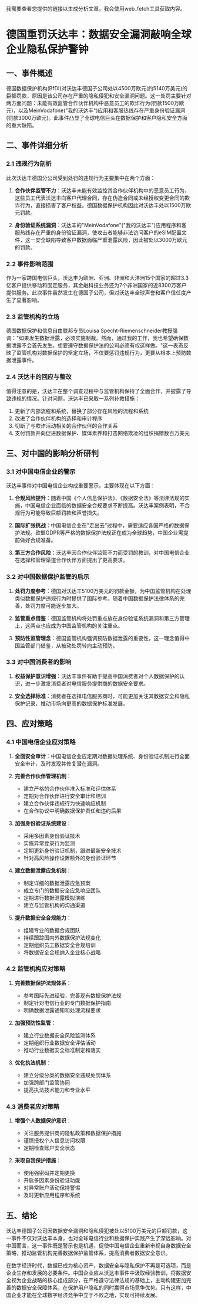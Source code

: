  我需要查看您提供的链接以生成分析文章。我会使用web_fetch工具获取内容。

# 德国重罚沃达丰：数据安全漏洞敲响全球企业隐私保护警钟

## 一、事件概述

德国数据保护机构(BfDI)对沃达丰德国子公司处以4500万欧元(约5140万美元)的巨额罚款，原因是该公司存在严重的隐私侵犯和安全漏洞问题。这一处罚主要针对两方面问题：未能有效监管合作伙伴机构中恶意员工的欺诈行为(罚款1500万欧元)，以及MeinVodafone("我的沃达丰")应用和客服热线存在严重身份验证漏洞(罚款3000万欧元)。此事件凸显了全球电信巨头在数据保护和客户隐私安全方面的重大缺陷。

## 二、事件详细分析

### 2.1 违规行为剖析

此次沃达丰德国分公司受到处罚的违规行为主要集中在两个方面：

1. **合作伙伴监管不力**：沃达丰未能有效监控其合作伙伴机构中的恶意员工行为，这些员工代表沃达丰向客户代理合同，存在伪造合同或未经授权变更合同的欺诈行为，直接损害了客户权益。德国数据保护机构因此对沃达丰处以1500万欧元罚款。

2. **身份验证系统漏洞**：沃达丰的"MeinVodafone"("我的沃达丰")应用程序和客服热线存在严重的身份验证漏洞，使攻击者能够非法访问客户的eSIM配置文件，这一安全缺陷导致客户数据面临严重泄露风险，因此被处以3000万欧元的罚款。

### 2.2 事件影响范围

作为一家跨国电信巨头，沃达丰为欧洲、亚洲、非洲和大洋洲15个国家的超过3.3亿客户提供移动和固定服务，其金融科技业务还为7个非洲国家的近8300万客户提供服务。此次事件虽然发生在德国子公司，但对沃达丰全球声誉和客户信任度产生了显著影响。

### 2.3 监管机构的立场

德国数据保护和信息自由联邦专员Louisa Specht-Riemenschneider教授强调："如果发生数据泄露，必须实施制裁。然而，通过我的工作，我也希望确保数据泄露不会首先发生。想要遵守数据保护法的公司必须有权这样做。"这一表态反映了监管机构对数据保护的坚定立场，不仅要惩罚违规行为，更要从根本上预防数据泄露事件。

### 2.4 沃达丰的回应与整改

值得注意的是，沃达丰在整个调查过程中与监管机构保持了全面合作，并披露了导致违规的情况。针对问题，沃达丰已采取一系列补救措施：

1. 更新了内部流程和系统，替换了部分存在风险的流程和系统
2. 改进了合作伙伴机构的选择和审计程序
3. 切断了与欺诈活动相关的合作伙伴的合作关系
4. 支付罚款并向促进数据保护、媒体素养和打击网络欺凌的组织捐赠数百万美元

## 三、对中国的影响分析研判

### 3.1 对中国电信企业的警示

沃达丰事件对中国电信企业构成重要警示，主要体现在以下方面：

1. **合规风险提升**：随着中国《个人信息保护法》、《数据安全法》等法律法规的实施，中国电信企业面临的数据安全合规要求不断提高。沃达丰案例表明，不合规行为可能导致巨额罚款和声誉损失。

2. **国际扩张挑战**：中国电信企业在"走出去"过程中，需要适应各国严格的数据保护法规。欧盟GDPR等严格的数据保护法规正在成为全球趋势，中国企业需提前做好合规准备。

3. **第三方合作风险**：沃达丰因合作伙伴监管不力而受罚的教训，对中国电信企业在选择和管理渠道合作伙伴方面提出了更高要求。

### 3.2 对中国数据保护监管的启示

1. **处罚力度参考**：德国对沃达丰5100万美元的罚款金额，为中国监管机构在处理类似数据保护违规行为时提供了国际参考。随着中国数据保护法律体系的完善，处罚力度可能逐步加大。

2. **监管重点借鉴**：德国监管机构将处罚重点放在身份验证系统漏洞和第三方管理上，这两点也应成为中国监管机构的关注重点。

3. **预防性监管理念**：德国监管机构强调预防数据泄露的重要性，这一理念值得中国监管部门借鉴，从被动处罚转向主动预防。

### 3.3 对中国消费者的影响

1. **权益保护意识增强**：沃达丰事件有助于提高中国消费者对个人数据保护的认识，进一步激发消费者对电信服务提供商的数据安全要求。

2. **安全选择标准**：消费者在选择电信服务商时，可能更加关注其数据安全和隐私保护记录，推动市场向更高的数据保护标准发展。

## 四、应对策略

### 4.1 中国电信企业应对策略

1. **全面安全审计**：中国电信企业应定期对数据处理系统、身份验证机制进行全面安全审计，及时发现并修复潜在漏洞。

2. **完善合作伙伴管理机制**：
   - 建立严格的合作伙伴准入标准和评估体系
   - 定期对合作伙伴进行安全审计和培训
   - 建立合作伙伴违规行为快速响应机制
   - 在合作协议中明确数据保护责任和违约后果

3. **加强身份验证系统建设**：
   - 采用多因素身份验证技术
   - 实施异常登录行为监测
   - 定期更新身份验证机制，跟进最新安全技术
   - 针对高风险操作设置额外的身份验证环节

4. **建立数据泄露应急机制**：
   - 制定详细的数据泄露应急预案
   - 成立专门的数据安全应急响应团队
   - 定期进行数据泄露模拟演练
   - 建立与监管机构的沟通渠道

5. **提升数据安全合规能力**：
   - 组建专业的数据合规团队
   - 持续跟踪国内外数据保护法规变化
   - 定期组织员工数据安全合规培训
   - 将数据安全合规纳入企业核心战略

### 4.2 监管机构应对策略

1. **完善数据保护法规体系**：
   - 参考国际先进经验，完善现有数据保护法规
   - 制定针对电信行业的专门数据保护指南
   - 明确数据泄露通知和处理流程要求

2. **加强预防性监管**：
   - 建立行业数据安全风险监测体系
   - 定期组织行业数据安全评估活动
   - 推动行业数据安全标准制定和落实

3. **优化执法机制**：
   - 建立分级分类的数据安全违规处罚体系
   - 加强跨部门监管协同
   - 提高执法技术能力和专业水平

### 4.3 消费者应对策略

1. **增强个人数据保护意识**：
   - 关注服务提供商的隐私政策和数据保护措施
   - 谨慎授权个人信息访问权限
   - 定期检查账户安全状态

2. **采取自我保护措施**：
   - 使用强密码并定期更换
   - 开启多因素身份验证功能
   - 对异常账户活动保持警惕
   - 及时更新应用程序和系统

## 五、结论

沃达丰德国子公司因数据安全漏洞和隐私侵犯被处以5100万美元的巨额罚款，这一事件不仅对沃达丰本身，也对全球电信行业和数据保护实践产生了深远影响。对中国而言，这一事件既是警示也是机遇，促使中国电信企业重新审视自身数据安全策略，推动监管机构完善数据保护监管体系，提高消费者数据安全意识。

在数字经济时代，数据已成为核心资产，数据安全与隐私保护不再是可选项，而是企业生存和发展的必要条件。中国企业应从沃达丰事件中汲取经验教训，将数据安全视为企业战略的核心组成部分，在严格遵守法律法规的基础上，主动构建更加完善的数据安全保障体系，在保护用户隐私的同时赢得市场竞争优势。只有这样，中国企业才能在全球数字经济竞争中立于不败之地，实现可持续发展。